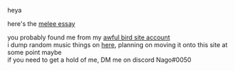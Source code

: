heya

here's the [melee essay](/ComparativeMeleeEssay)

you probably found me from my [awful bird site account](https://twitter.com/cisinasociety)  
i dump random music things on [here](https://instagram.com/theboopbeep), planning on moving it onto this site at some point maybe  
if you need to get a hold of me, DM me on discord Nago#0050  
